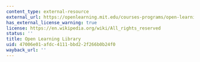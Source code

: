 ```yaml
---
content_type: external-resource
external_url: https://openlearning.mit.edu/courses-programs/open-learning-library
has_external_license_warning: true
license: https://en.wikipedia.org/wiki/All_rights_reserved
status: ''
title: Open Learning Library
uid: 47006e01-afdc-4111-bbd2-2f266b0b24f0
wayback_url: ''
---
```

